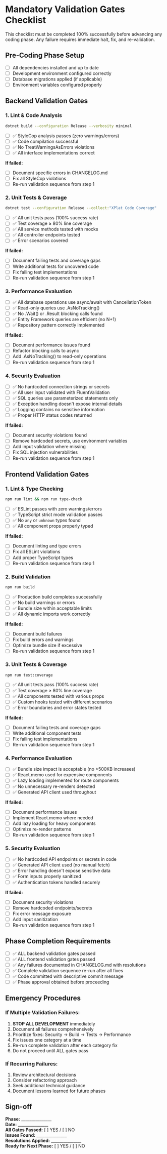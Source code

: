 # Mandatory Validation Gates Checklist

This checklist must be completed 100% successfully before advancing any coding phase. Any failure requires immediate halt, fix, and re-validation.

## Pre-Coding Phase Setup

- [ ] All dependencies installed and up to date
- [ ] Development environment configured correctly
- [ ] Database migrations applied (if applicable)
- [ ] Environment variables configured properly

## Backend Validation Gates

### 1. Lint & Code Analysis
```bash
dotnet build --configuration Release --verbosity minimal
```
- [ ] ✅ StyleCop analysis passes (zero warnings/errors)
- [ ] ✅ Code compilation successful 
- [ ] ✅ No TreatWarningsAsErrors violations
- [ ] ✅ All interface implementations correct

**If failed:** 
- [ ] Document specific errors in CHANGELOG.md
- [ ] Fix all StyleCop violations
- [ ] Re-run validation sequence from step 1

### 2. Unit Tests & Coverage
```bash
dotnet test --configuration Release --collect:"XPlat Code Coverage"
```
- [ ] ✅ All unit tests pass (100% success rate)
- [ ] ✅ Test coverage ≥ 80% line coverage
- [ ] ✅ All service methods tested with mocks
- [ ] ✅ All controller endpoints tested
- [ ] ✅ Error scenarios covered

**If failed:**
- [ ] Document failing tests and coverage gaps
- [ ] Write additional tests for uncovered code
- [ ] Fix failing test implementations
- [ ] Re-run validation sequence from step 1

### 3. Performance Evaluation
- [ ] ✅ All database operations use async/await with CancellationToken
- [ ] ✅ Read-only queries use .AsNoTracking()
- [ ] ✅ No .Wait() or .Result blocking calls found
- [ ] ✅ Entity Framework queries are efficient (no N+1)
- [ ] ✅ Repository pattern correctly implemented

**If failed:**
- [ ] Document performance issues found
- [ ] Refactor blocking calls to async
- [ ] Add .AsNoTracking() to read-only operations
- [ ] Re-run validation sequence from step 1

### 4. Security Evaluation
- [ ] ✅ No hardcoded connection strings or secrets
- [ ] ✅ All user input validated with FluentValidation
- [ ] ✅ SQL queries use parameterized statements only
- [ ] ✅ Exception handling doesn't expose internal details
- [ ] ✅ Logging contains no sensitive information
- [ ] ✅ Proper HTTP status codes returned

**If failed:**
- [ ] Document security violations found
- [ ] Remove hardcoded secrets, use environment variables
- [ ] Add input validation where missing
- [ ] Fix SQL injection vulnerabilities
- [ ] Re-run validation sequence from step 1

## Frontend Validation Gates

### 1. Lint & Type Checking
```bash
npm run lint && npm run type-check
```
- [ ] ✅ ESLint passes with zero warnings/errors
- [ ] ✅ TypeScript strict mode validation passes
- [ ] ✅ No `any` or `unknown` types found
- [ ] ✅ All component props properly typed

**If failed:**
- [ ] Document linting and type errors
- [ ] Fix all ESLint violations
- [ ] Add proper TypeScript types
- [ ] Re-run validation sequence from step 1

### 2. Build Validation
```bash
npm run build
```
- [ ] ✅ Production build completes successfully
- [ ] ✅ No build warnings or errors
- [ ] ✅ Bundle size within acceptable limits
- [ ] ✅ All dynamic imports work correctly

**If failed:**
- [ ] Document build failures
- [ ] Fix build errors and warnings
- [ ] Optimize bundle size if excessive
- [ ] Re-run validation sequence from step 1

### 3. Unit Tests & Coverage
```bash
npm run test:coverage
```
- [ ] ✅ All unit tests pass (100% success rate)
- [ ] ✅ Test coverage ≥ 80% line coverage
- [ ] ✅ All components tested with various props
- [ ] ✅ Custom hooks tested with different scenarios
- [ ] ✅ Error boundaries and error states tested

**If failed:**
- [ ] Document failing tests and coverage gaps
- [ ] Write additional component tests
- [ ] Fix failing test implementations
- [ ] Re-run validation sequence from step 1

### 4. Performance Evaluation
- [ ] ✅ Bundle size impact is acceptable (no >500KB increases)
- [ ] ✅ React.memo used for expensive components
- [ ] ✅ Lazy loading implemented for route components
- [ ] ✅ No unnecessary re-renders detected
- [ ] ✅ Generated API client used throughout

**If failed:**
- [ ] Document performance issues
- [ ] Implement React.memo where needed
- [ ] Add lazy loading for heavy components
- [ ] Optimize re-render patterns
- [ ] Re-run validation sequence from step 1

### 5. Security Evaluation
- [ ] ✅ No hardcoded API endpoints or secrets in code
- [ ] ✅ Generated API client used (no manual fetch)
- [ ] ✅ Error handling doesn't expose sensitive data
- [ ] ✅ Form inputs properly sanitized
- [ ] ✅ Authentication tokens handled securely

**If failed:**
- [ ] Document security violations
- [ ] Remove hardcoded endpoints/secrets
- [ ] Fix error message exposure
- [ ] Add input sanitization
- [ ] Re-run validation sequence from step 1

## Phase Completion Requirements

- [ ] ✅ ALL backend validation gates passed
- [ ] ✅ ALL frontend validation gates passed  
- [ ] ✅ Any failures documented in CHANGELOG.md with resolutions
- [ ] ✅ Complete validation sequence re-run after all fixes
- [ ] ✅ Code committed with descriptive commit message
- [ ] ✅ Phase approval obtained before proceeding

## Emergency Procedures

### If Multiple Validation Failures:
1. **STOP ALL DEVELOPMENT** immediately
2. Document all failures comprehensively
3. Prioritize fixes: Security → Build → Tests → Performance
4. Fix issues one category at a time
5. Re-run complete validation after each category fix
6. Do not proceed until ALL gates pass

### If Recurring Failures:
1. Review architectural decisions 
2. Consider refactoring approach
3. Seek additional technical guidance
4. Document lessons learned for future phases

## Sign-off

**Phase:** _______________  
**Date:** _______________  
**All Gates Passed:** [ ] YES / [ ] NO  
**Issues Found:** _______________  
**Resolutions Applied:** _______________  
**Ready for Next Phase:** [ ] YES / [ ] NO